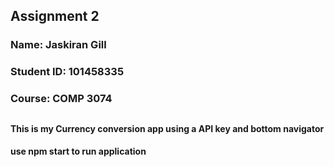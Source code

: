 ## Assignment 2

### Name: Jaskiran Gill
### Student ID: 101458335
### Course: COMP 3074
##
#### This is my Currency conversion app using a API key and bottom navigator
#### use npm start to run application